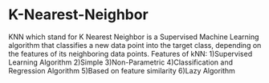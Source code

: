 # K-Nearest-Neighbor
KNN which stand for K Nearest Neighbor is a Supervised Machine Learning algorithm that classifies a new data point into the target class, depending on the features of its neighboring data points.
Features of kNN: 
1)Supervised Learning Algorithm
2)Simple
3)Non-Parametric
4)Classification and Regression Algorithm
5)Based on feature similarity
6)Lazy Algorithm
